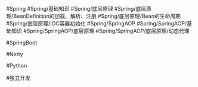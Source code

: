 #Spring
	#Spring/基础知识 
		#Spring/底层原理 
			#Spring/底层原理/BeanDefinition的加载、解析、注册 
			#Spring/底层原理/Bean的生命周期 
			#Spring/底层原理/IOC容器初始化 
	#Spring/SpringAOP 
		#Spring/SpringAOP/基础知识
		#Spring/SpringAOP/底层原理 
			#Spring/SpringAOP/底层原理/动态代理 
	
#SpringBoot

#Netty 

#Python 

#独立开发
